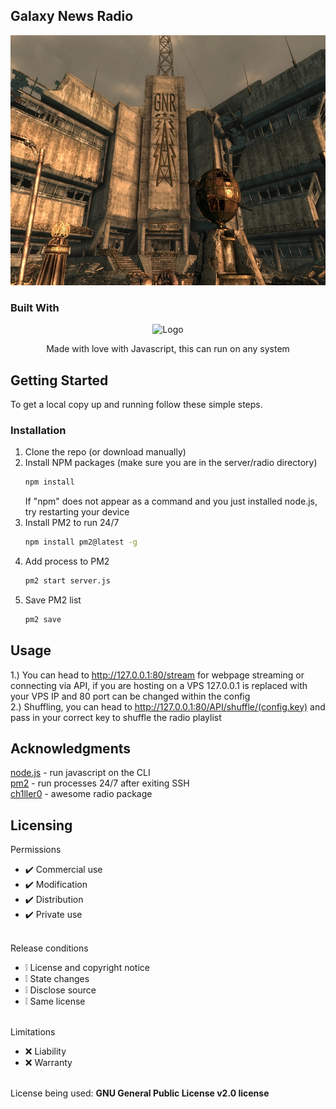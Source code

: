## Galaxy News Radio
<img src="https://github.com/romancewastaken/Galaxy-News-Radio/blob/main/logos/wasteland.png?raw=true" alt="Logo" width="900" height="400">

### Built With
<div align="center">
    <img src="https://upload.wikimedia.org/wikipedia/commons/thumb/d/d9/Node.js_logo.svg/2560px-Node.js_logo.svg.png" alt="Logo" width="300" height="300">
</a>
    <p align="center">        
        Made with love with Javascript, this can run on any system
    </p>
</div>

## Getting Started
To get a local copy up and running follow these simple steps.

### Installation
1. Clone the repo (or download manually)
2. Install NPM packages (make sure you are in the server/radio directory)
   ```sh
   npm install
   ```
   If "npm" does not appear as a command and you just installed node.js, try restarting your device
3. Install PM2 to run 24/7
    ```sh
    npm install pm2@latest -g
    ```
4. Add process to PM2
    ```sh
    pm2 start server.js
    ```
5. Save PM2 list
    ```sh
    pm2 save
    ```


## Usage
1.) You can head to http://127.0.0.1:80/stream for webpage streaming or connecting via API, if you are hosting on a VPS 127.0.0.1 is replaced with your VPS IP and 80 port can be changed within the config
<br>
2.) Shuffling, you can head to http://127.0.0.1:80/API/shuffle/(config.key) and pass in your correct key to shuffle the radio playlist

## Acknowledgments
<div>
    <a href="https://nodejs.org/en/download/current">node.js</a> - run javascript on the CLI
    <br>
    <a href="https://pm2.keymetrics.io/">pm2</a> - run processes 24/7 after exiting SSH
    <br>
    <a href="https://github.com/ch1ller0/fridgefm-radio-core">ch1ller0</a> - awesome radio package
</div>

## Licensing 
Permissions
* ✔️ Commercial use
* ✔️ Modification
* ✔️ Distribution
* ✔️ Private use
<br></br>

Release conditions
* ❕ License and copyright notice
* ❕ State changes
* ❕ Disclose source
* ❕ Same license
<br></br>

Limitations
* ❌ Liability
* ❌ Warranty
<br></br>

License being used: **GNU General Public License v2.0 license**
